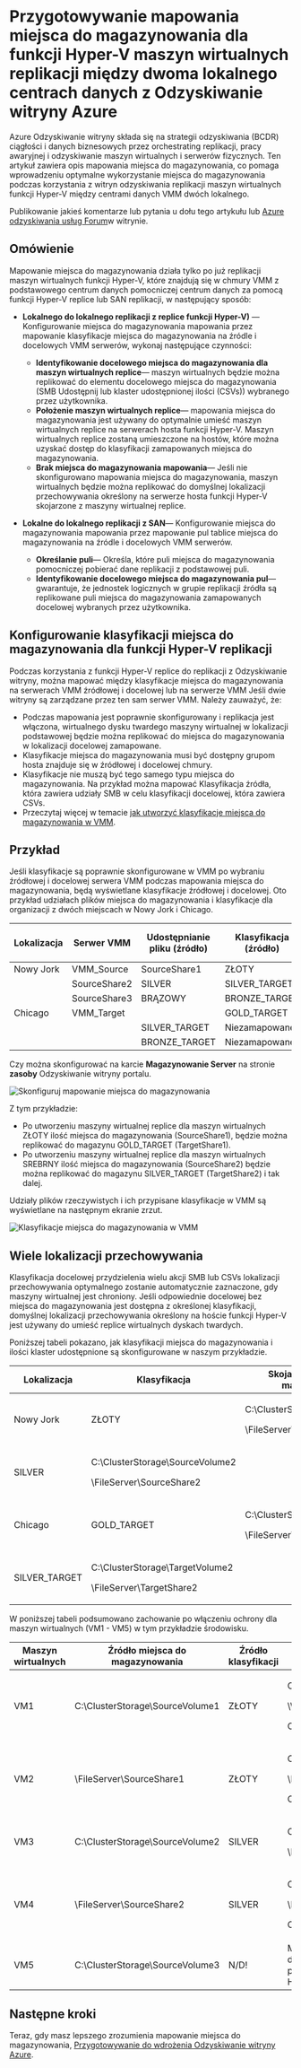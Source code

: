 <properties
    pageTitle="Mapowanie miejsca do magazynowania w Odzyskiwanie witryny Azure dla funkcji Hyper-V maszyn wirtualnych replikacji między centrami danych lokalnych | Microsoft Azure"
    description="Przygotowywanie mapowania miejsca do magazynowania dla funkcji Hyper-V maszyn wirtualnych replikacji między dwoma lokalnego centrach danych z Odzyskiwanie witryny Azure."
    services="site-recovery"
    documentationCenter=""
    authors="rayne-wiselman"
    manager="jwhit"
    editor=""/>

<tags
    ms.service="site-recovery"
    ms.devlang="na"
    ms.topic="article"
    ms.tgt_pltfrm="na"
    ms.workload="storage-backup-recovery"
    ms.date="07/06/2016"
    ms.author="raynew"/>


# <a name="prepare-storage-mapping-for-hyper-v-virtual-machine-replication-between-two-on-premises-datacenters-with-azure-site-recovery"></a>Przygotowywanie mapowania miejsca do magazynowania dla funkcji Hyper-V maszyn wirtualnych replikacji między dwoma lokalnego centrach danych z Odzyskiwanie witryny Azure


Azure Odzyskiwanie witryny składa się na strategii odzyskiwania (BCDR) ciągłości i danych biznesowych przez orchestrating replikacji, pracy awaryjnej i odzyskiwanie maszyn wirtualnych i serwerów fizycznych. Ten artykuł zawiera opis mapowania miejsca do magazynowania, co pomaga wprowadzeniu optymalne wykorzystanie miejsca do magazynowania podczas korzystania z witryn odzyskiwania replikacji maszyn wirtualnych funkcji Hyper-V między centrami danych VMM dwóch lokalnego.

Publikowanie jakieś komentarze lub pytania u dołu tego artykułu lub [Azure odzyskiwania usług Forum](https://social.msdn.microsoft.com/forums/azure/home?forum=hypervrecovmgr)w witrynie.

## <a name="overview"></a>Omówienie

Mapowanie miejsca do magazynowania działa tylko po już replikacji maszyn wirtualnych funkcji Hyper-V, które znajdują się w chmury VMM z podstawowego centrum danych pomocniczej centrum danych za pomocą funkcji Hyper-V replice lub SAN replikacji, w następujący sposób:


- **Lokalnego do lokalnego replikacji z replice funkcji Hyper-V)** — Konfigurowanie miejsca do magazynowania mapowania przez mapowanie klasyfikacje miejsca do magazynowania na źródle i docelowych VMM serwerów, wykonaj następujące czynności:

    - **Identyfikowanie docelowego miejsca do magazynowania dla maszyn wirtualnych replice**— maszyn wirtualnych będzie można replikować do elementu docelowego miejsca do magazynowania (SMB Udostępnij lub klaster udostępnionej ilości (CSVs)) wybranego przez użytkownika.
    - **Położenie maszyn wirtualnych replice**— mapowania miejsca do magazynowania jest używany do optymalnie umieść maszyn wirtualnych replice na serwerach hosta funkcji Hyper-V. Maszyn wirtualnych replice zostaną umieszczone na hostów, które można uzyskać dostęp do klasyfikacji zamapowanych miejsca do magazynowania.
    - **Brak miejsca do magazynowania mapowania**— Jeśli nie skonfigurowano mapowania miejsca do magazynowania, maszyn wirtualnych będzie można replikować do domyślnej lokalizacji przechowywania określony na serwerze hosta funkcji Hyper-V skojarzone z maszyny wirtualnej replice.

- **Lokalne do lokalnego replikacji z SAN**— Konfigurowanie miejsca do magazynowania mapowania przez mapowanie pul tablice miejsca do magazynowania na źródle i docelowych VMM serwerów.
    - **Określanie puli**— Określa, które puli miejsca do magazynowania pomocniczej pobierać dane replikacji z podstawowej puli.
    - **Identyfikowanie docelowego miejsca do magazynowania pul**— gwarantuje, że jednostek logicznych w grupie replikacji źródła są replikowane puli miejsca do magazynowania zamapowanych docelowej wybranych przez użytkownika.

## <a name="set-up-storage-classifications-for-hyper-v-replication"></a>Konfigurowanie klasyfikacji miejsca do magazynowania dla funkcji Hyper-V replikacji

Podczas korzystania z funkcji Hyper-V replice do replikacji z Odzyskiwanie witryny, można mapować między klasyfikacje miejsca do magazynowania na serwerach VMM źródłowej i docelowej lub na serwerze VMM Jeśli dwie witryny są zarządzane przez ten sam serwer VMM. Należy zauważyć, że:

- Podczas mapowania jest poprawnie skonfigurowany i replikacja jest włączona, wirtualnego dysku twardego maszyny wirtualnej w lokalizacji podstawowej będzie można replikować do miejsca do magazynowania w lokalizacji docelowej zamapowane.
- Klasyfikacje miejsca do magazynowania musi być dostępny grupom hosta znajduje się w źródłowej i docelowej chmury.
- Klasyfikacje nie muszą być tego samego typu miejsca do magazynowania. Na przykład można mapować Klasyfikacja źródła, która zawiera udziały SMB w celu klasyfikacji docelowej, która zawiera CSVs.
- Przeczytaj więcej w temacie [jak utworzyć klasyfikacje miejsca do magazynowania w VMM](https://technet.microsoft.com/library/gg610685.aspx).

## <a name="example"></a>Przykład

Jeśli klasyfikacje są poprawnie skonfigurowane w VMM po wybraniu źródłowej i docelowej serwera VMM podczas mapowania miejsca do magazynowania, będą wyświetlane klasyfikacje źródłowej i docelowej. Oto przykład udziałach plików miejsca do magazynowania i klasyfikacje dla organizacji z dwóch miejscach w Nowy Jork i Chicago.

**Lokalizacja** | **Serwer VMM** | **Udostępnianie pliku (źródło)** | **Klasyfikacja (źródło)** | **Zamapowane** | **Udostępnianie pliku (docelowa)**
---|---|--- |---|---|---
Nowy Jork | VMM_Source| SourceShare1 | ZŁOTY | GOLD_TARGET | TargetShare1
 |  | SourceShare2 | SILVER | SILVER_TARGET | TargetShare2
 | | SourceShare3 | BRĄZOWY | BRONZE_TARGET | TargetShare3
Chicago | VMM_Target |  | GOLD_TARGET | Niezamapowane |
| | | SILVER_TARGET | Niezamapowane |
 | | | BRONZE_TARGET | Niezamapowane

Czy można skonfigurować na karcie **Magazynowanie Server** na stronie **zasoby** Odzyskiwanie witryny portalu.

![Skonfiguruj mapowanie miejsca do magazynowania](./media/site-recovery-storage-mapping/storage-mapping1.png)

Z tym przykładzie:
- Po utworzeniu maszyny wirtualnej replice dla maszyn wirtualnych ZŁOTY ilość miejsca do magazynowania (SourceShare1), będzie można replikować do magazynu GOLD_TARGET (TargetShare1).
- Po utworzeniu maszyny wirtualnej replice dla maszyn wirtualnych SREBRNY ilość miejsca do magazynowania (SourceShare2) będzie można replikować do magazynu SILVER_TARGET (TargetShare2) i tak dalej.

Udziały plików rzeczywistych i ich przypisane klasyfikacje w VMM są wyświetlane na następnym ekranie zrzut.

![Klasyfikacje miejsca do magazynowania w VMM](./media/site-recovery-storage-mapping/storage-mapping2.png)

## <a name="multiple-storage-locations"></a>Wiele lokalizacji przechowywania

Klasyfikacja docelowej przydzielenia wielu akcji SMB lub CSVs lokalizacji przechowywania optymalnego zostanie automatycznie zaznaczone, gdy maszyny wirtualnej jest chroniony. Jeśli odpowiednie docelowej bez miejsca do magazynowania jest dostępna z określonej klasyfikacji, domyślnej lokalizacji przechowywania określony na hoście funkcji Hyper-V jest używany do umieść replice wirtualnych dyskach twardych.

Poniższej tabeli pokazano, jak klasyfikacji miejsca do magazynowania i ilości klaster udostępnione są skonfigurowane w naszym przykładzie.

**Lokalizacja** | **Klasyfikacja** | **Skojarzony miejsca do magazynowania**
---|---|---
Nowy Jork | ZŁOTY | <p>C:\ClusterStorage\SourceVolume1</p><p>\\FileServer\SourceShare1</p>
 | SILVER | <p>C:\ClusterStorage\SourceVolume2</p><p>\\FileServer\SourceShare2</p>
Chicago | GOLD_TARGET | <p>C:\ClusterStorage\TargetVolume1</p><p>\\FileServer\TargetShare1</p>
 | SILVER_TARGET| <p>C:\ClusterStorage\TargetVolume2</p><p>\\FileServer\TargetShare2</p>

W poniższej tabeli podsumowano zachowanie po włączeniu ochrony dla maszyn wirtualnych (VM1 - VM5) w tym przykładzie środowisku.

**Maszyn wirtualnych** | **Źródło miejsca do magazynowania** | **Źródło klasyfikacji** | **Zamapowane docelowego miejsca do magazynowania**
---|---|---|---
VM1 | C:\ClusterStorage\SourceVolume1 | ZŁOTY | <p>C:\ClusterStorage\SourceVolume1</p><p>\\\FileServer\SourceShare1</p><p>Obie GOLD_TARGET</p>
VM2 | \\FileServer\SourceShare1 | ZŁOTY | <p>C:\ClusterStorage\SourceVolume1</p><p>\\FileServer\SourceShare1</p> <p>Obie GOLD_TARGET</p>
VM3 | C:\ClusterStorage\SourceVolume2 | SILVER | <p>C:\ClusterStorage\SourceVolume2</p><p>\FileServer\SourceShare2</p>
VM4 | \FileServer\SourceShare2 | SILVER |<p>C:\ClusterStorage\SourceVolume2</p><p>\\FileServer\SourceShare2</p><p>Obie SILVER_TARGET</p>
VM5 | C:\ClusterStorage\SourceVolume3 | N/D! | Mapowania, dlatego używane są domyślnej lokalizacji przechowywania hosta funkcji Hyper-V

## <a name="next-steps"></a>Następne kroki

Teraz, gdy masz lepszego zrozumienia mapowanie miejsca do magazynowania, [Przygotowywanie do wdrożenia Odzyskiwanie witryny Azure](site-recovery-best-practices.md).
